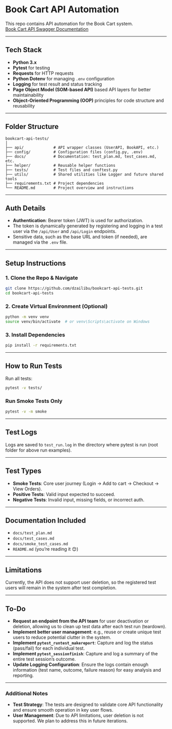 # Book Cart API Automation

This repo contains API automation for the Book Cart system.  
[Book Cart API Swagger Documentation](https://bookcart.azurewebsites.net/swagger/index.html)

---

## Tech Stack

- **Python 3.x**
- **Pytest** for testing
- **Requests** for HTTP requests
- **Python Dotenv** for managing `.env` configuration
- **Logging** for test result and status tracking
- **Page Object Model (SOM-based API)** based API layers for better maintainability
- **Object-Oriented Programming (OOP)** principles for code structure and reusability

---

## Folder Structure

```
bookcart-api-tests/
│
├── api/             # API wrapper classes (UserAPI, BookAPI, etc.)
├── config/          # Configuration files (config.py, .env)
├── docs/            # Documentation: test_plan.md, test_cases.md, etc.
├── helper/          # Reusable helper functions 
├── tests/           # Test files and conftest.py
├── utils/           # Shared utilities like Logger and future shared tools
├── requirements.txt # Project dependencies
└── README.md        # Project overview and instructions
```

---

## Auth Details

- **Authentication**: Bearer token (JWT) is used for authorization.
- The token is dynamically generated by registering and logging in a test user via the `/api/User` and `/api/Login` endpoints.
- Sensitive data, such as the base URL and token (if needed), are managed via the `.env` file.

---

## Setup Instructions

### 1. Clone the Repo & Navigate

```bash
git clone https://github.com/dzailibu/bookcart-api-tests.git
cd bookcart-api-tests
```

### 2. Create Virtual Environment (Optional)

```bash
python -m venv venv
source venv/bin/activate  # or venv\Scripts\activate on Windows
```

### 3. Install Dependencies

```bash
pip install -r requirements.txt
```

---

## How to Run Tests

Run all tests:

```bash
pytest -v tests/
```

### Run Smoke Tests Only

```bash
pytest -v -m smoke
```

---

## Test Logs

Logs are saved to `test_run.log` in the directory where pytest is run (root folder for above run examples).

---

## Test Types

- **Smoke Tests**: Core user journey (Login → Add to cart → Checkout → View Orders).
- **Positive Tests**: Valid input expected to succeed.
- **Negative Tests**: Invalid input, missing fields, or incorrect auth.

---

## Documentation Included

- `docs/test_plan.md`
- `docs/test_cases.md`
- `docs/smoke_test_cases.md`
- `README.md` (you’re reading it 😊)

---

## Limitations

Currently, the API does not support user deletion, so the registered test users will remain in the system after test completion.

---

## To-Do

- **Request an endpoint from the API team** for user deactivation or deletion, allowing us to clean up test data after each test run (teardown).
- **Implement better user management**: e.g., reuse or create unique test users to reduce potential clutter in the system.
- **Implement `pytest_runtest_makereport`**: Capture and log the status (pass/fail) for each individual test.
- **Implement `pytest_sessionfinish`**: Capture and log a summary of the entire test session’s outcome.
- **Update Logging Configuration**: Ensure the logs contain enough information (test name, outcome, failure reason) for easy analysis and reporting.

---

### Additional Notes

- **Test Strategy**: The tests are designed to validate core API functionality and ensure smooth operation in key user flows.
- **User Management**: Due to API limitations, user deletion is not supported. We plan to address this in future iterations.

